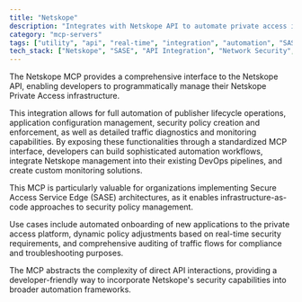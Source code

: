 ```yaml
---
title: "Netskope"
description: "Integrates with Netskope API to automate private access infrastructure management, including publisher lifecycle, app configuration, and policy creation."
category: "mcp-servers"
tags: ["utility", "api", "real-time", "integration", "automation", "SASE", "infrastructure-as-code", "security policy management"]
tech_stack: ["Netskope", "SASE", "API Integration", "Network Security", "Zero Trust", "traffic diagnostics", "monitoring solutions"]
---
```


The Netskope MCP provides a comprehensive interface to the Netskope API, enabling developers to programmatically manage their Netskope Private Access infrastructure. 

This integration allows for full automation of publisher lifecycle operations, application configuration management, security policy creation and enforcement, as well as detailed traffic diagnostics and monitoring capabilities. By exposing these functionalities through a standardized MCP interface, developers can build sophisticated automation workflows, integrate Netskope management into their existing DevOps pipelines, and create custom monitoring solutions.

This MCP is particularly valuable for organizations implementing Secure Access Service Edge (SASE) architectures, as it enables infrastructure-as-code approaches to security policy management. 

Use cases include automated onboarding of new applications to the private access platform, dynamic policy adjustments based on real-time security requirements, and comprehensive auditing of traffic flows for compliance and troubleshooting purposes. 

The MCP abstracts the complexity of direct API interactions, providing a developer-friendly way to incorporate Netskope's security capabilities into broader automation frameworks.